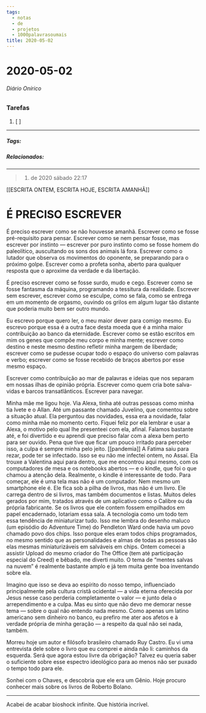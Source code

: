 ```yaml
---
tags:
  - notas
  - de
  - projetos
  - 1000palavrasoumais
title: 2020-05-02  
---
```

# 2020-05-02  
###### Diário Onírico
>


### Tarefas
1. [ ]  

---

##### Tags:

##### Relacionados: 

---
> 1.  de 2020 sábado 22:17
    

  [[ESCRITA ONTEM, ESCRITA HOJE, ESCRITA AMANHÃ]]
  

# É PRECISO ESCREVER

  
  

É preciso escrever como se não houvesse amanhã. Escrever como se fosse pré-requisito para pensar. Escrever como se nem pensar fosse, mas escrever por instinto — escrever por puro instinto como se fosse homem do paleolítico, auscultando os sons dos animais lá fora. Escrever como o lutador que observa os movimentos do oponente, se preparando para o próximo golpe. Escrever como a profeta sonha, aberto para qualquer resposta que o aproxime da verdade e da libertação.

  
  

É preciso escrever como se fosse surdo, mudo e cego. Escrever como se fosse fantasma da máquina, programando a tessitura da realidade. Escrever sem escrever, escrever como se esculpe, como se fala, como se entrega em um momento de orgasmo, ouvindo os grilos em algum lugar tão distante que poderia muito bem ser outro mundo.

  
  

Eu escrevo porque quero ler, o meu maior dever para comigo mesmo. Eu escrevo porque essa é a outra face desta moeda que é a minha maior contribuição ao banco da eternidade. Escrever como se estão escritos em mim os genes que compõe meu corpo e minha mente; escrever como destino e neste mesmo destino refletir minha margem de liberdade; escrever como se pudesse ocupar todo o espaço do universo com palavras e verbo; escrever como se fosse recebido de braços abertos por esse mesmo espaço.

Escrever como contribuição ao mar de palavras e ideias que nos separam em nossas ilhas de opinião própria. Escrever como quem cria bote salva-vidas e barcos transatlânticos. Escrever para navegar.

Minha mãe me ligou hoje. Via Alexa, tinha até outras pessoas como minha tia Ivete e o Allan. Até um passante chamado Juvelino, que comentou sobre a situação atual. Ela perguntou das novidades, essa era a novidade, falar como minha mãe no momento certo. Fiquei feliz por ela lembrar e usar a Alexa, o motivo pelo qual lhe presenteei com ela, afinal. Falamos bastante até, e foi divertido e eu aprendi que preciso falar com a alexa bem perto para ser ouvido. Pena que tive que ficar um pouco irritado para perceber isso, a culpa é sempre minha pelo jeito.
[[pandemia]]
A Fatima saiu para rezar, pode ter se infectado. Isso se eu não me infectei ontem, no Assaí. Ela trouxe a Valentina aqui para dentro, que me encontrou aqui mesmo, com os computadores de mesa e os notebooks abertos — e o kindle, que foi o que chamou a atenção dela. Realmente, o kindle é interessante de todo. Para começar, ele é uma tela mas não é um computador. Nem mesmo um smartphone ele é. Ele fica sob a pilha de livros, mas não é um livro. Ele carrega dentro de si livros, mas também documentos e listas. Muitos deles gerados por mim, tratados através de um aplicativo como o Calibre ou da própria fabricante. Se os livros que ele contem fossem empilhados em papel encadernado, lotariam essa sala. A tecnologia como um todo tem essa tendência de miniaturizar tudo.
Isso me lembra do desenho maluco (um episódio do Adventure Time) do Pendleton Ward onde havia um povo chamado povo dos chips. Isso porque eles eram todos chips programados, no mesmo sentido que as personalidades e almas de todas as pessoas são elas mesmas miniaturizáveis em salváveis em chips. 
Ontem comecei a assistir Upload do mesmo criador do The Office (tem até participação especial do Creed) e bêbado, me diverti muito. O tema de “mentes salvas na nuvem” é realmente bastante amplo e já tem muita gente boa inventando sobre ela.

Imagino que isso se deva ao espírito do nosso tempo, influenciado principalmente pela cultura cristã ocidental — a vida eterna oferecida por Jesus nesse caso perderia completamente o valor — e junto dela o arrependimento e a culpa. Mas eu sinto que não devo me demorar nesse tema — sobre o qual não entendo nada mesmo. Como apenas um latino americano sem dinheiro no banco, eu prefiro me ater aos afetos e à verdade própria de minha geração — a respeito da qual não sei nada, também.

Morreu hoje um autor e filósofo brasileiro chamado Ruy Castro. Eu vi uma entrevista dele sobre o livro que eu comprei e ainda não li: caminhos da esquerda. Será que agora estou livre da obrigação? Talvez eu queria saber o suficiente sobre esse espectro ideológico para ao menos não ser puxado o tempo todo para ele.

Sonhei com o Chaves, e descobria que ele era um Gênio. Hoje procuro conhecer mais sobre os livros de Roberto Bolano.

---
Acabei de acabar bioshock infinite. Que história incrível.
